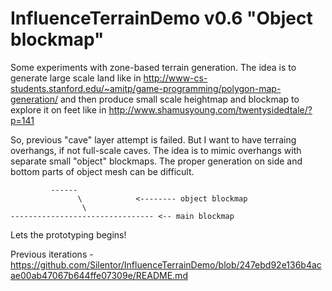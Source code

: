 # InfluenceTerrainDemo v0.6 "Object blockmap"

Some experiments with zone-based terrain generation. The idea is to generate large scale land like in http://www-cs-students.stanford.edu/~amitp/game-programming/polygon-map-generation/ and then produce small scale heightmap and blockmap to explore it on fееt like in http://www.shamusyoung.com/twentysidedtale/?p=141

So, previous "cave" layer attempt is failed. But I want to have terraing overhangs, if not full-scale caves. The idea is to mimic overhangs with separate small "object" blockmaps. The proper generation on side and bottom parts of object mesh can be difficult.

```
         ------
               \            <-------- object blockmap      
                \      
-------------------------------- <-- main blockmap
```

Lets the prototyping begins!

Previous iterations - https://github.com/Silentor/InfluenceTerrainDemo/blob/247ebd92e136b4acae00ab47067b644ffe07309e/README.md
